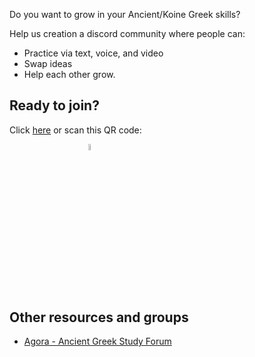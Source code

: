 Do you want to grow in your Ancient/Koine Greek skills?

Help us creation a discord community where people can: 

- Practice via text, voice, and video
- Swap ideas
- Help each other grow.

## Ready to join?

Click [here](https://discord.gg/ejSSfm4N) or scan this QR code:


<div style="width:100%;margin-bottom: 5em;">
  <img src="discord_code.png" style="width 5%; height:5%;margin-left: 25%;"></img>
</div>

## Other resources and groups

- [Agora - Ancient Greek Study Forum](https://discord.gg/3atzxF3s)

